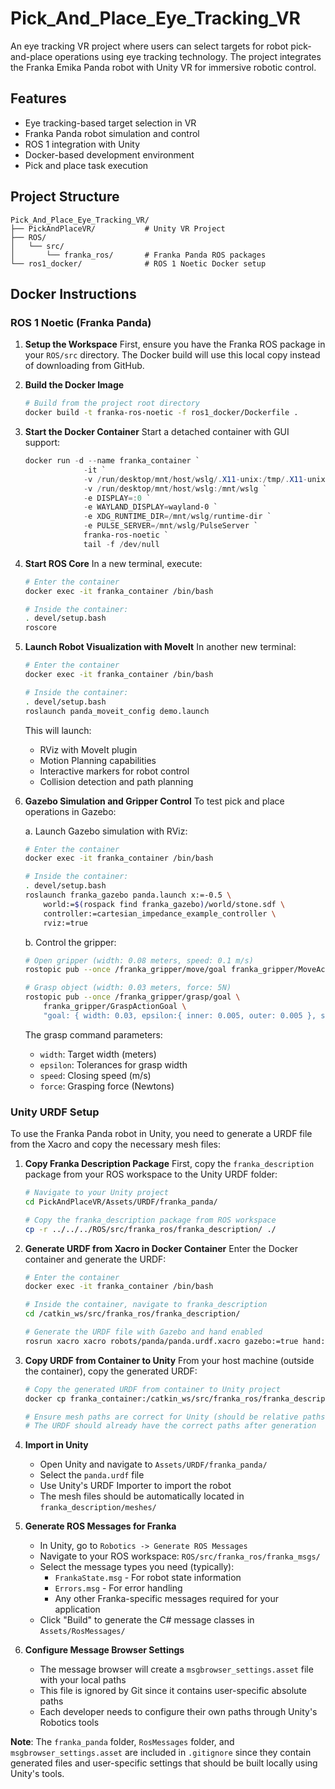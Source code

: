 # Pick_And_Place_Eye_Tracking_VR
An eye tracking VR project where users can select targets for robot pick-and-place operations using eye tracking technology. The project integrates the Franka Emika Panda robot with Unity VR for immersive robotic control.

## Features
- Eye tracking-based target selection in VR
- Franka Panda robot simulation and control
- ROS 1 integration with Unity
- Docker-based development environment
- Pick and place task execution

## Project Structure

```
Pick_And_Place_Eye_Tracking_VR/
├── PickAndPlaceVR/           # Unity VR Project
├── ROS/
│   └── src/
│       └── franka_ros/       # Franka Panda ROS packages
└── ros1_docker/              # ROS 1 Noetic Docker setup
```

## Docker Instructions

### ROS 1 Noetic (Franka Panda)

1. **Setup the Workspace**
   First, ensure you have the Franka ROS package in your `ROS/src` directory. The Docker build will use this local copy instead of downloading from GitHub.

2. **Build the Docker Image**
   ```bash
   # Build from the project root directory
   docker build -t franka-ros-noetic -f ros1_docker/Dockerfile .
   ```

3. **Start the Docker Container**
   Start a detached container with GUI support:
   ```powershell
   docker run -d --name franka_container `
                -it `
                -v /run/desktop/mnt/host/wslg/.X11-unix:/tmp/.X11-unix `
                -v /run/desktop/mnt/host/wslg:/mnt/wslg `
                -e DISPLAY=:0 `
                -e WAYLAND_DISPLAY=wayland-0 `
                -e XDG_RUNTIME_DIR=/mnt/wslg/runtime-dir `
                -e PULSE_SERVER=/mnt/wslg/PulseServer `
                franka-ros-noetic `
                tail -f /dev/null
   ```

4. **Start ROS Core**
   In a new terminal, execute:
   ```bash
   # Enter the container
   docker exec -it franka_container /bin/bash

   # Inside the container:
   . devel/setup.bash
   roscore
   ```

5. **Launch Robot Visualization with MoveIt**
   In another new terminal:
   ```bash
   # Enter the container
   docker exec -it franka_container /bin/bash

   # Inside the container:
   . devel/setup.bash
   roslaunch panda_moveit_config demo.launch
   ```

   This will launch:
   - RViz with MoveIt plugin
   - Motion Planning capabilities
   - Interactive markers for robot control
   - Collision detection and path planning

6. **Gazebo Simulation and Gripper Control**
   To test pick and place operations in Gazebo:

   a. Launch Gazebo simulation with RViz:
   ```bash
   # Enter the container
   docker exec -it franka_container /bin/bash

   # Inside the container:
   . devel/setup.bash
   roslaunch franka_gazebo panda.launch x:=-0.5 \
       world:=$(rospack find franka_gazebo)/world/stone.sdf \
       controller:=cartesian_impedance_example_controller \
       rviz:=true
   ```

   b. Control the gripper:
   ```bash
   # Open gripper (width: 0.08 meters, speed: 0.1 m/s)
   rostopic pub --once /franka_gripper/move/goal franka_gripper/MoveActionGoal "goal: { width: 0.08, speed: 0.1 }"

   # Grasp object (width: 0.03 meters, force: 5N)
   rostopic pub --once /franka_gripper/grasp/goal \
       franka_gripper/GraspActionGoal \
       "goal: { width: 0.03, epsilon:{ inner: 0.005, outer: 0.005 }, speed: 0.1, force: 5.0}"
   ```

   The grasp command parameters:
   - `width`: Target width (meters)
   - `epsilon`: Tolerances for grasp width
   - `speed`: Closing speed (m/s)
   - `force`: Grasping force (Newtons)

### Unity URDF Setup

To use the Franka Panda robot in Unity, you need to generate a URDF file from the Xacro and copy the necessary mesh files:

1. **Copy Franka Description Package**
   First, copy the `franka_description` package from your ROS workspace to the Unity URDF folder:
   ```bash
   # Navigate to your Unity project
   cd PickAndPlaceVR/Assets/URDF/franka_panda/
   
   # Copy the franka_description package from ROS workspace
   cp -r ../../../ROS/src/franka_ros/franka_description/ ./
   ```

2. **Generate URDF from Xacro in Docker Container**
   Enter the Docker container and generate the URDF:
   ```bash
   # Enter the container
   docker exec -it franka_container /bin/bash

   # Inside the container, navigate to franka_description
   cd /catkin_ws/src/franka_ros/franka_description/

   # Generate the URDF file with Gazebo and hand enabled
   rosrun xacro xacro robots/panda/panda.urdf.xacro gazebo:=true hand:=true > panda.urdf
   ```

3. **Copy URDF from Container to Unity**
   From your host machine (outside the container), copy the generated URDF:
   ```bash
   # Copy the generated URDF from container to Unity project
   docker cp franka_container:/catkin_ws/src/franka_ros/franka_description/panda.urdf ./PickAndPlaceVR/Assets/URDF/franka_panda/

   # Ensure mesh paths are correct for Unity (should be relative paths like franka_description/meshes/...)
   # The URDF should already have the correct paths after generation
   ```

4. **Import in Unity**
   - Open Unity and navigate to `Assets/URDF/franka_panda/`
   - Select the `panda.urdf` file
   - Use Unity's URDF Importer to import the robot
   - The mesh files should be automatically located in `franka_description/meshes/`

5. **Generate ROS Messages for Franka**
   - In Unity, go to `Robotics -> Generate ROS Messages`
   - Navigate to your ROS workspace: `ROS/src/franka_ros/franka_msgs/`
   - Select the message types you need (typically):
     - `FrankaState.msg` - For robot state information
     - `Errors.msg` - For error handling
     - Any other Franka-specific messages required for your application
   - Click "Build" to generate the C# message classes in `Assets/RosMessages/`

6. **Configure Message Browser Settings**
   - The message browser will create a `msgbrowser_settings.asset` file with your local paths
   - This file is ignored by Git since it contains user-specific absolute paths
   - Each developer needs to configure their own paths through Unity's Robotics tools

**Note**: The `franka_panda` folder, `RosMessages` folder, and `msgbrowser_settings.asset` are included in `.gitignore` since they contain generated files and user-specific settings that should be built locally using Unity's tools.
